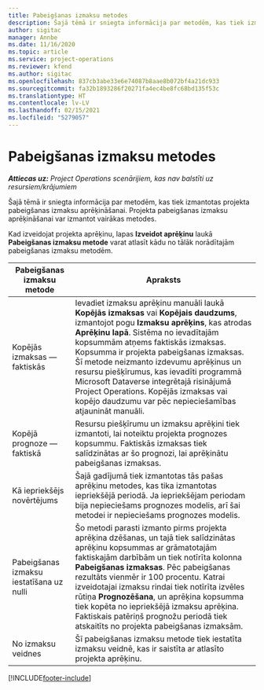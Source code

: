 ```yaml
---
title: Pabeigšanas izmaksu metodes
description: Šajā tēmā ir sniegta informācija par metodēm, kas tiek izmantotas projekta pabeigšanas izmaksu aprēķināšanai.
author: sigitac
manager: Annbe
ms.date: 11/16/2020
ms.topic: article
ms.service: project-operations
ms.reviewer: kfend
ms.author: sigitac
ms.openlocfilehash: 837cb3abe33e6e74087b8aae8b072bf4a21dc933
ms.sourcegitcommit: fa32b1893286f20271fa4ec4be8fc68bd135f53c
ms.translationtype: HT
ms.contentlocale: lv-LV
ms.lasthandoff: 02/15/2021
ms.locfileid: "5279057"
---
```

# <a name="cost-to-complete-methods"></a>Pabeigšanas izmaksu metodes

_**Attiecas uz:** Project Operations scenārijiem, kas nav balstīti uz resursiem/krājumiem_

Šajā tēmā ir sniegta informācija par metodēm, kas tiek izmantotas projekta pabeigšanas izmaksu aprēķināšanai. Projekta pabeigšanas izmaksu aprēķināšanai var izmantot vairākas metodes. 

Kad izveidojat projekta aprēķinu, lapas **Izveidot aprēķinu** laukā **Pabeigšanas izmaksu metode** varat atlasīt kādu no tālāk norādītajām pabeigšanas izmaksu metodēm.

| Pabeigšanas izmaksu metode    | Apraksts                                                                                                                                                                                                                                                                                                                                                                                                                                                                                        |
|------------------------------|----------------------------------------------------------------------------------------------------------------------------------------------------------------------------------------------------------------------------------------------------------------------------------------------------------------------------------------------------------------------------------------------------------------------------------------------------------------------------------------------------|
| Kopējās izmaksas — faktiskās            | Ievadiet izmaksu aprēķinu manuāli laukā **Kopējās izmaksas** vai **Kopējais daudzums**, izmantojot pogu **Izmaksu aprēķins**, kas atrodas **Aprēķinu lapā**. Sistēma no ievadītajām kopsummām atņems faktiskās izmaksas. Kopsumma ir projekta pabeigšanas izmaksas. Šī metode neizmanto izdevumu aprēķinus un resursu piešķīrumus, kas ievadīti programmā Microsoft Dataverse integrētajā risinājumā Project Operations. Kopējās izmaksas vai kopējo daudzumu var pēc nepieciešamības atjaunināt manuāli.  |
| Kopējā prognoze — faktiskā        | Resursu piešķīrumu un izmaksu aprēķini tiek izmantoti, lai noteiktu projekta prognozes kopsummu. Faktiskās izmaksas tiek salīdzinātas ar šo prognozi, lai aprēķinātu pabeigšanas izmaksas.                                                                                                                                                                                                                                                                          |
| Kā iepriekšējs novērtējums         | Šajā gadījumā tiek izmantotas tās pašas aprēķinu metodes, kas tika izmantotas iepriekšējā periodā. Ja iepriekšējam periodam bija nepieciešams prognozes modelis, arī šai metodei ir nepieciešams prognozes modelis.                                                                                                                                                                                                                                                                                                                           |
| Pabeigšanas izmaksu iestatīšana uz nulli | Šo metodi parasti izmanto pirms projekta aprēķina dzēšanas, un tajā tiek salīdzinātas aprēķinu kopsummas ar grāmatotajām faktiskajām darbībām un tiek notīrīta kolonna **Pabeigšanas izmaksas**. Pēc pabeigšanas rezultāts vienmēr ir 100 procentu. Katrai izveidotajai izmaksu rindai tiek notīrīta izvēles rūtiņa **Prognozēšana**, un aprēķina kopsumma tiek kopēta no iepriekšējā izmaksu aprēķina. Faktiskais patēriņš prognožu periodā tiek atskaitīts no projekta pabeigšanas izmaksām.              |
| No izmaksu veidnes           | Šī pabeigšanas izmaksu metode tiek iestatīta izmaksu veidnē, kas ir saistīta ar atlasīto projekta aprēķinu.                                                                                                                                                                                                                                                                                                                                                                          |


[!INCLUDE[footer-include](../includes/footer-banner.md)]